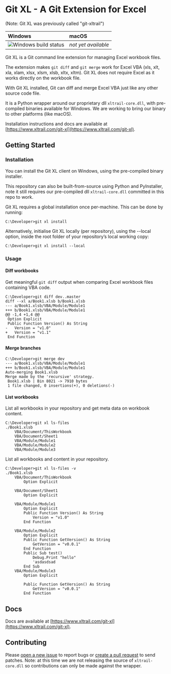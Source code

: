 # Git XL - A Git Extension for Excel

(Note: Git XL was previously called "git-xltrail")

| Windows | macOS |
| :---- | :------ |
| ![Windows build status][1] | _not yet available_ |

[1]: https://ci.appveyor.com/api/projects/status/gr093ijhqwtmp5s9/branch/master?svg=true


Git XL is a Git command line extension for managing Excel workbook files.

The extension makes `git diff` and `git merge` work for Excel VBA (xls, xlt, xla, xlam, xlsx, xlsm, xlsb, xltx, xltm). Git XL does not require Excel as it works directly on the workbook file.

With Git XL installed, Git can diff and merge Excel VBA just like any other source code file.

It is a Python wrapper around our proprietary dll `xltrail-core.dll`, with pre-compiled binaries available for Windows. We are working to bring our binary to other platforms (like macOS).

Installation instructions and docs are available at [https://www.xltrail.com/git-xl](https://www.xltrail.com/git-xl).


## Getting Started 

### Installation
You can install the Git XL client on Windows, using the pre-compiled binary installer.

This repository can also be built-from-source using Python and PyInstaller, note it still requires our pre-compiled dll `xltrail-core.dll` committed in this repo to work.

Git XL requires a global installation once per-machine. This can be done by
running:

```
C:\Developer>git xl install
```

Alternatively, initialise Git XL locally (per repository), using the --local option, inside the root folder of your repository’s local working copy:

```
C:\Developer>git xl install --local
```

### Usage

#### Diff workbooks

Get meaningful `git diff` output when comparing Excel workbook files containing VBA code.

```
C:\Developer>git diff dev..master
diff --xl a/Book1.xlsb b/Book1.xlsb
--- a/Book1.xlsb/VBA/Module/Module1
+++ b/Book1.xlsb/VBA/Module/Module1
@@ -1,4 +1,4 @@
 Option Explicit
 Public Function Version() As String
-   Version = "v1.0"
+   Version = "v1.1"
 End Function
```


#### Merge branches

```
C:\Developer>git merge dev
--- a/Book1.xlsb/VBA/Module/Module1
+++ b/Book1.xlsb/VBA/Module/Module1
Auto-merging Book1.xlsb
Merge made by the 'recursive' strategy.
 Book1.xlsb | Bin 8021 -> 7910 bytes
 1 file changed, 0 insertions(+), 0 deletions(-)
```


#### List workbooks

List all workbooks in your repository and get meta data on workbook content.

```
C:\Developer>git xl ls-files
./Book1.xlsb
    VBA/Document/ThisWorkbook
    VBA/Document/Sheet1
    VBA/Module/Module1
    VBA/Module/Module2
    VBA/Module/Module3
```


List all workbooks and content in your repository.

```
C:\Developer>git xl ls-files -v
./Book1.xlsb
    VBA/Document/ThisWorkbook
        Option Explicit

    VBA/Document/Sheet1
        Option Explicit

    VBA/Module/Module1
        Option Explicit
        Public Function Version() As String
            Version = "v1.0"
        End Function

    VBA/Module/Module2
        Option Explicit
        Public Function GetVersion() As String
            GetVersion = "v0.0.1"
        End Function
        Public Sub test()
            Debug.Print "hello"
            'asdasdsad
        End Sub
    VBA/Module/Module3
        Option Explicit

        Public Function GetVersion() As String
            GetVersion = "v0.0.1"
        End Function
```

## Docs

Docs are available at [https://www.xltrail.com/git-xl](https://www.xltrail.com/git-xl).


## Contributing

Please [open a new issue](https://github.com/xlwings/git-xl/issues) to report bugs or [create a pull request](https://github.com/xlwings/git-xl/pulls) to send patches.  Note: at this time we are not releasing the source of `xltrail-core.dll` so contributions can only be made against the wrapper.
